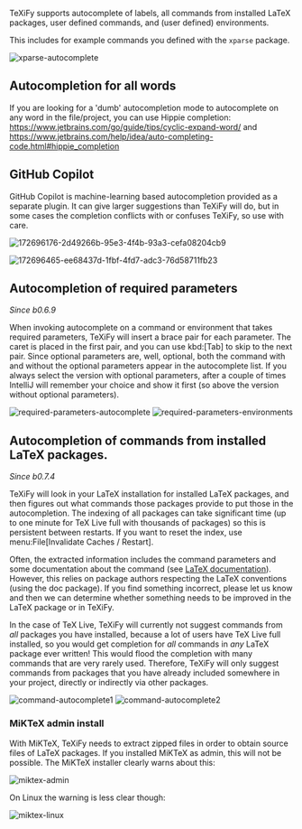 TeXiFy supports autocomplete of labels, all commands from installed LaTeX packages, user defined commands, and (user defined) environments.

This includes for example commands you defined with the `xparse` package.

![xparse-autocomplete](https://raw.githubusercontent.com/wiki/Hannah-Sten/TeXiFy-IDEA/Writing/figures/xparse-autocomplete.png)

## Autocompletion for all words

If you are looking for a 'dumb' autocompletion mode to autocomplete on any word in the file/project, you can use Hippie completion: https://www.jetbrains.com/go/guide/tips/cyclic-expand-word/ and https://www.jetbrains.com/help/idea/auto-completing-code.html#hippie_completion

## GitHub Copilot

GitHub Copilot is machine-learning based autocompletion provided as a separate plugin.
It can give larger suggestions than TeXiFy will do, but in some cases the completion conflicts with or confuses TeXiFy, so use with care.

![172696176-2d49266b-95e3-4f4b-93a3-cefa08204cb9](https://user-images.githubusercontent.com/15669080/172696176-2d49266b-95e3-4f4b-93a3-cefa08204cb9.png)

![172696465-ee68437d-1fbf-4fd7-adc3-76d58711fb23](https://user-images.githubusercontent.com/15669080/172696465-ee68437d-1fbf-4fd7-adc3-76d58711fb23.png)

## Autocompletion of required parameters
_Since b0.6.9_

When invoking autocomplete on a command or environment that takes required parameters, TeXiFy will insert a brace pair for each parameter.
The caret is placed in the first pair, and you can use kbd:[Tab] to skip to the next pair.
Since optional parameters are, well, optional, both the command with and without the optional parameters appear in the autocomplete list.
If you always select the version with optional parameters, after a couple of times IntelliJ will remember your choice and show it first (so above the version without optional parameters).

![required-parameters-autocomplete](https://raw.githubusercontent.com/wiki/Hannah-Sten/TeXiFy-IDEA/Writing/figures/required-parameters-autocomplete.gif)
![required-parameters-environments](https://raw.githubusercontent.com/wiki/Hannah-Sten/TeXiFy-IDEA/Writing/figures/required-parameters-environments.gif)

## Autocompletion of commands from installed LaTeX packages.
_Since b0.7.4_

TeXiFy will look in your LaTeX installation for installed LaTeX packages, and then figures out what commands those packages provide to put those in the autocompletion.
The indexing of all packages can take significant time (up to one minute for TeX Live full with thousands of packages) so this is persistent between restarts.
If you want to reset the index, use menu:File[Invalidate Caches / Restart].

Often, the extracted information includes the command parameters and some documentation about the command (see [LaTeX documentation](LaTeX-documentation)).
However, this relies on package authors respecting the LaTeX conventions (using the doc package).
If you find something incorrect, please let us know and then we can determine whether something needs to be improved in the LaTeX package or in TeXiFy.

In the case of TeX Live, TeXiFy will currently not suggest commands from _all_ packages you have installed, because a lot of users have TeX Live full installed, so you would get completion for _all_ commands in _any_ LaTeX package ever written!
This would flood the completion with many commands that are very rarely used.
Therefore, TeXiFy will only suggest commands from packages that you have already included somewhere in your project, directly or indirectly via other packages.

![command-autocomplete1](https://raw.githubusercontent.com/wiki/Hannah-Sten/TeXiFy-IDEA/Writing/figures/command-autocomplete1.png)
![command-autocomplete2](https://raw.githubusercontent.com/wiki/Hannah-Sten/TeXiFy-IDEA/Writing/figures/command-autocomplete2.png)

### MiKTeX admin install

With MiKTeX, TeXiFy needs to extract zipped files in order to obtain source files of LaTeX packages.
If you installed MiKTeX as admin, this will not be possible.
The MiKTeX installer clearly warns about this:

![miktex-admin](https://raw.githubusercontent.com/wiki/Hannah-Sten/TeXiFy-IDEA/Writing/figures/miktex-admin.PNG)

On Linux the warning is less clear though:

![miktex-linux](https://raw.githubusercontent.com/wiki/Hannah-Sten/TeXiFy-IDEA/Writing/figures/miktex-linux.png)
